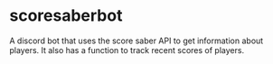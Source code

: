 # scoresaberbot
A discord bot that uses the score saber API to get information about players. It also has a function to track recent scores of players.
